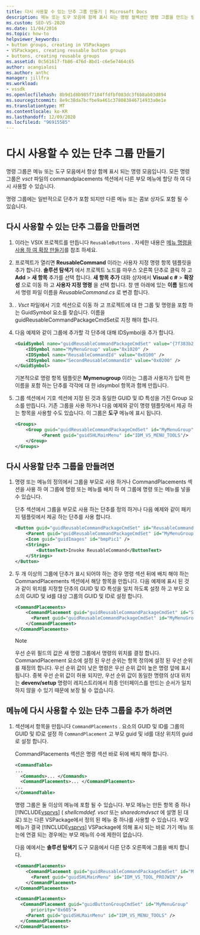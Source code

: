 ```yaml
---
title: 다시 사용할 수 있는 단추 그룹 만들기 | Microsoft Docs
description: 메뉴 또는 도구 모음에 함께 표시 되는 명령 컬렉션인 명령 그룹을 만드는 방법에 대해 알아봅니다.
ms.custom: SEO-VS-2020
ms.date: 11/04/2016
ms.topic: how-to
helpviewer_keywords:
- button groups, creating in VSPackages
- VSPackages, creating reusable button groups
- buttons, creating reusable groups
ms.assetid: 0c561617-fb86-476d-8bd1-c6e5e7464c65
author: acangialosi
ms.author: anthc
manager: jillfra
ms.workload:
- vssdk
ms.openlocfilehash: 8b9d1d8b985f7184ffdfbf083dc3f6b8ab03d894
ms.sourcegitcommit: 8e9c38da7bcfbe9a461c378083846714933a0e1e
ms.translationtype: MT
ms.contentlocale: ko-KR
ms.lasthandoff: 12/09/2020
ms.locfileid: "96915585"
---
```

# <a name="create-reusable-groups-of-buttons"></a>다시 사용할 수 있는 단추 그룹 만들기
명령 그룹은 메뉴 또는 도구 모음에서 항상 함께 표시 되는 명령 모음입니다. 모든 명령 그룹은 *vsct* 파일의 commandplacements 섹션에서 다른 부모 메뉴에 할당 하 여 다시 사용할 수 있습니다.

 명령 그룹에는 일반적으로 단추가 포함 되지만 다른 메뉴 또는 콤보 상자도 포함 될 수 있습니다.

## <a name="to-create-a-reusable-group-of-buttons"></a>다시 사용할 수 있는 단추 그룹을 만들려면

1. 이라는 VSIX 프로젝트를 만듭니다 `ReusableButtons` . 자세한 내용은 [메뉴 명령을 사용 하 여 확장 만들기](../extensibility/creating-an-extension-with-a-menu-command.md)를 참조 하세요.

2. 프로젝트가 열리면 **ReusableCommand** 이라는 사용자 지정 명령 항목 템플릿을 추가 합니다. **솔루션 탐색기** 에서 프로젝트 노드를 마우스 오른쪽 단추로 클릭 하 고 **Add**  >  **새 항목** 추가를 선택 합니다. **새 항목 추가** 대화 상자에서 **Visual c #**  >  **확장성** 으로 이동 하 고 **사용자 지정 명령** 을 선택 합니다. 창 맨 아래에 있는 **이름** 필드에서 명령 파일 이름을 *ReusableCommand.cs* 로 변경 합니다.

3. *. Vsct* 파일에서 기호 섹션으로 이동 하 고 프로젝트에 대 한 그룹 및 명령을 포함 하는 GuidSymbol 요소를 찾습니다. 이름을 guidReusableCommandPackageCmdSet로 지정 해야 합니다.

4. 다음 예제와 같이 그룹에 추가할 각 단추에 대해 IDSymbol을 추가 합니다.

    ```xml
    <GuidSymbol name="guidReusableCommandPackageCmdSet" value="{7f383b2a-c6b9-4c1d-b4b8-a26dc5b60ca1}">
        <IDSymbol name="MyMenuGroup" value="0x1020" />
        <IDSymbol name="ReusableCommandId" value="0x0100" />
        <IDSymbol name="SecondReusableCommandId" value="0x0200" />
    </GuidSymbol>
    ```

     기본적으로 명령 항목 템플릿은 **Mymenugroup** 이라는 그룹과 사용자가 입력 한 이름을 포함 하는 단추를 각각에 대 한 idsymbol 항목과 함께 만듭니다.

5. 그룹 섹션에서 기호 섹션에 지정 된 것과 동일한 GUID 및 ID 특성을 가진 Group 요소를 만듭니다. 기존 그룹을 사용 하거나 다음 예제와 같이 명령 템플릿에서 제공 하는 항목을 사용할 수도 있습니다. 이 그룹은 **도구** 메뉴에 표시 됩니다.

    ```xml
    <Groups>
        <Group guid="guidReusableCommandPackageCmdSet" id="MyMenuGroup" priority="0x0600">
              <Parent guid="guidSHLMainMenu" id="IDM_VS_MENU_TOOLS"/>
        </Group>
    </Groups>
    ```

## <a name="to-create-a-group-of-buttons-for-reuse"></a>다시 사용할 단추 그룹을 만들려면

1. 명령 또는 메뉴의 정의에서 그룹을 부모로 사용 하거나 CommandPlacements 섹션을 사용 하 여 그룹에 명령 또는 메뉴를 배치 하 여 그룹에 명령 또는 메뉴를 넣을 수 있습니다.

     단추 섹션에서 그룹을 부모로 사용 하는 단추를 정의 하거나 다음 예제와 같이 패키지 템플릿에서 제공 하는 단추를 사용 합니다.

    ```xml
    <Button guid="guidReusableCommandPackageCmdSet" id="ReusableCommandId" priority="0x0100" type="Button">
        <Parent guid="guidReusableCommandPackageCmdSet" id="MyMenuGroup" />
        <Icon guid="guidImages" id="bmpPic1" />
        <Strings>
            <ButtonText>Invoke ReusableCommand</ButtonText>
        </Strings>
    </Button>
    ```

2. 두 개 이상의 그룹에 단추가 표시 되어야 하는 경우 명령 섹션 뒤에 배치 해야 하는 CommandPlacements 섹션에서 해당 항목을 만듭니다. 다음 예제에 표시 된 것과 같이 위치를 지정할 단추의 GUID 및 ID 특성을 일치 하도록 설정 하 고 부모 요소의 GUID 및 id를 대상 그룹의 GUID 및 ID로 설정 합니다.

    ```xml
    <CommandPlacements>
        <CommandPlacement guid="guidReusableCommandPackageCmdSet" id="SecondReusableCommandId" priority="0x105">
          <Parent guid="guidReusableCommandPackageCmdSet" id="MyMenuGroup" />
        </CommandPlacement>
    </CommandPlacements>
    ```

    > [!NOTE]
    > 우선 순위 필드의 값은 새 명령 그룹에서 명령의 위치를 결정 합니다. CommandPlacement 요소에 설정 된 우선 순위는 항목 정의에 설정 된 우선 순위를 재정의 합니다. 우선 순위 값이 낮은 명령은 우선 순위 값이 높은 명령 앞에 표시 됩니다. 중복 우선 순위 값이 허용 되지만, 우선 순위 값이 동일한 명령의 상대 위치는 **devenv/setup** 명령이 레지스트리에서 최종 인터페이스를 만드는 순서가 일치 하지 않을 수 있기 때문에 보장 될 수 없습니다.

## <a name="to-put-a-reusable-group-of-buttons-on-a-menu"></a>메뉴에 다시 사용할 수 있는 단추 그룹을 추가 하려면

1. 섹션에서 항목을 만듭니다 `CommandPlacements` . 요소의 GUID 및 ID를 그룹의 GUID 및 ID로 설정 하 `CommandPlacement` 고 부모 guid 및 id를 대상 위치의 guid로 설정 합니다.

    CommandPlacements 섹션은 명령 섹션 바로 뒤에 배치 해야 합니다.

   ```xml
   <CommandTable>
   ...
     <Commands>... </Commands>
     <CommandPlacements>... </CommandPlacements>
   ...
   </CommandTable>
   ```

    명령 그룹은 둘 이상의 메뉴에 포함 될 수 있습니다. 부모 메뉴는 만든 항목 중 하나 [!INCLUDE[vsprvs](../code-quality/includes/vsprvs_md.md)] ( *shellcmddef. vsct* 또는 *sharedcmdvsct* 에 설명 된 대로) 또는 다른 VSPackage에서 정의 된 메뉴 중 하나를 사용할 수 있습니다. 부모 메뉴가 결국 [!INCLUDE[vsprvs](../code-quality/includes/vsprvs_md.md)] VSPackage에 의해 표시 되는 바로 가기 메뉴 또는에 연결 되는 경우에는 부모 메뉴의 수에 제한이 없습니다.

    다음 예에서는 **솔루션 탐색기** 도구 모음에서 다른 단추 오른쪽에 그룹을 배치 합니다.

   ```xml
   <CommandPlacements>
       <CommandPlacement guid="guidReusableCommandPackageCmdSet" id="MyMenuGroup" priority="0xF00">
         <Parent guid="guidSHLMainMenu" id="IDM_VS_TOOL_PROJWIN"/>
       </CommandPlacement>
   </CommandPlacements>
   ```

   ```xml
   <CommandPlacements>
     <CommandPlacement guid="guidButtonGroupCmdSet" id="MyMenuGroup"
         priority="0x605">
       <Parent guid="guidSHLMainMenu" id="IDM_VS_MENU_TOOLS" />
     </CommandPlacement>
   </CommandPlacements>

   ```

